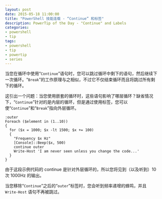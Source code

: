 ```yaml
---
layout: post
date: 2015-05-18 11:00:00
title: "PowerShell 技能连载 - “Continue” 和标签"
description: PowerTip of the Day - "Continue" and Labels
categories:
- powershell
- tip
tags:
- powershell
- tip
- powertip
- series
---
```

当您在循环中使用“`Continue`”语句时，您可以跳过循环中剩下的语句，然后继续下一次循环。“`Break`”的工作原理与之相似，不过它不仅结束循环而且将跳过所有剩下的循环。

这引出一个问题：当您使用嵌套的循环时，这些语句影响了哪层循环？缺省情况下，“`Continue`”针对的是内层的循环，但是通过使用标签，您可以使“`Continue`”和“`Break`”指向外层循环。

    :outer 
    Foreach ($element in (1..10))
    {
      for ($x = 1000; $x -lt 1500; $x += 100) 
      {
        "Frequency $x Hz"
        [Console]::Beep($x, 500)
        continue outer
        Write-Host 'I am never seen unless you change the code...'
      }
    }

由于这段示例代码的 continue 是针对外层循环的，所以您将见到（以及听到）10 次 1000Hz 的输出。

当您移除“`Continue`”之后的“`outer`”标签时，您会听到频率递增的蜂鸣，并且 `Write-Host` 语句不再被跳过。

<!--本文国际来源：["Continue" and Labels](http://community.idera.com/powershell/powertips/b/tips/posts/quot-continue-quot-and-labels)-->
